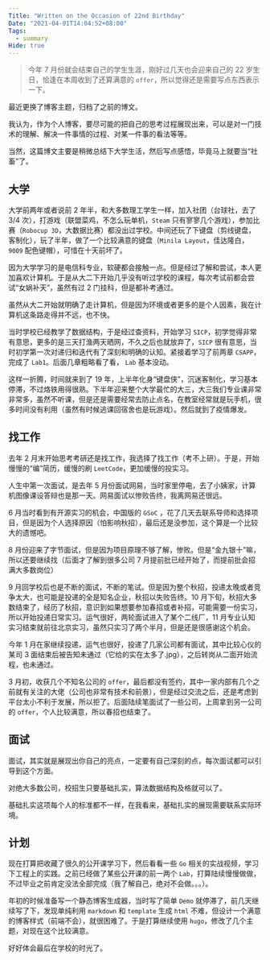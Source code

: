 ```yaml
---
Title: "Written on the Occasion of 22nd Birthday"
Date: "2021-04-01T14:04:52+08:00"
Tags:
  - summary
Hide: true
---
```


> 今年 7 月份就会结束自己的学生生涯，刚好过几天也会迎来自己的 22 岁生日，恰逢在本周收到了还算满意的 `offer`，所以觉得还是需要写点东西表示一下。

<!--more--> 

最近更换了博客主题，归档了之前的博文。

我认为，作为个人博客，要尽可能的把自己的思考过程展现出来，可以是对一门技术的理解、解决一件事情的过程、对某一件事的看法等等。

当然，这篇博文主要是稍微总结下大学生活，然后写点感悟，毕竟马上就要当“社畜”了。

## 大学

大学前两年或者说前 2 年半，和大多数理工学生一样，加入社团（台球社，去了 3/4 次），打游戏（联盟菜鸡，不怎么玩单机，`Steam` 只有寥寥几个游戏），参加比赛（`Robocup 3D`，大数据比赛）都没出过学校。中间还玩了下键盘（剪线键盘，客制化），玩了半年，做了一个比较满意的键盘（`Minila Layout`，佳达隆白，`9009` 配色键帽），可惜在十天前坏了。

因为大学学习的是电信科专业，软硬都会接触一点。但是经过了解和尝试，本人更加喜欢计算机。于是从大二下开始几乎没有听过学校的课程，每次考试前都会尝试“女娲补天”，虽然有过 2 门挂科，但是都补考通过。

虽然从大二开始就明确了走计算机，但是因为环境或者更多的是个人因素，我在计算机这条路走得并不远，也不快。

当时学校已经教学了数据结构，于是经过查资料，开始学习 `SICP`，初学觉得非常有意思，更多的是三天打渔两天晒网，不久之后也就放弃了，`SICP` 很有意思，当时初学第一次对递归和迭代有了深刻和明确的认知。紧接着学习了前两章 `CSAPP`，完成了 `Lab1`。后面几章粗略看了看， `Lab` 基本没动。

这样一折腾，时间就来到了 19 年，上半年化身“键盘侠”，沉迷客制化，学习基本停滞，不过烙铁用得很熟。下半年迎来整个大学最忙的大三，大三我们专业课非常非常多，虽然不听课，但是还是需要经常去防止点名，在教室经常就是玩手机，很多时间没有利用（虽然有时候逃课回宿舍也是玩游戏）。然后就到了疫情爆发。

## 找工作

去年 2 月末开始思考考研还是找工作，我选择了找工作（考不上研）。于是，开始慢慢的“编”简历，缓慢的刷 `LeetCode`，更加缓慢的投实习。

人生中第一次面试，是去年 5 月份面试网易，当时家里停电，去了小姨家，计算机图像课设答辩也是那一天。网易面试以惨败告终，我离网易还很远。

6 月当时看到有开源实习的机会，中国版的 `GSoC` ，花了几天去联系导师和选择项目，但是因为个人选择原因（怕影响秋招），最后还是没参加，这个算是一个比较大的遗憾吧。

8 月份迎来了字节面试，但是因为项目原理不够了解，惨败。但是“金九银十”嘛，所以还要继续找（后面才了解到很多公司 7 月提前批已经开始了，而提前批会招满大多数岗位）

9 月回学校后也是不断的面试，不断的笔试。但是因为整个秋招，投递太晚或者竞争太大，也可能是投递的全是知名企业，秋招以失败告终。10 月下旬，秋招大多数结束了，经历了秋招，意识到如果想要参加春招或者补招，可能需要一份实习，所以开始投递日常实习。运气很好，两轮面试进入了某个二线厂，11 月专业认知实习结束就前往北京实习，虽然只实习了两个半月，但是还是很感谢这个机会。

今年 1 月在家继续投递，运气也很好，投递了几家公司都有面试，其中比较心仪的某司 3 面结束后被告知未通过（它给的实在太多了.jpg），之后转岗从二面开始流程，也未通过。

3 月初，收获几个不知名公司的 `offer`，最后都没有签约，其中一家内部有几个之前就有关注的大佬（公司也非常有技术和前景），但是经过交流之后，还是考虑到平台太小不利于发展，所以拒了。后面陆续笔面试了一些公司，上周拿到另一公司的 `offer`，个人比较满意，所以春招也结束了。

## 面试

面试，其实就是展现出你自己的亮点，一定要有自己深刻的点，每次面试都可以引导到这个方面。

对绝大多数公司，校招生只要基础扎实，算法数据结构及格就可以了。

基础扎实这项每个人的标准都不一样，在我看来，基础扎实的展现需要联系实际环境。

## 计划

现在打算把收藏了很久的公开课学习下，然后看看一些 `Go` 相关的实战视频，学习下工程上的实践。之前已经做了某些公开课的前一两个 `Lab`，打算陆续慢慢做做，不过毕业之前肯定没法全部完成（我了解自己，绝对不会做。。。）。

年初的时候准备写一个静态博客生成器，当时写了简单 `Demo` 就停滞了，前几天继续写了下，发现单纯利用 `markdown` 和 `template` 生成 `html` 不难，但设计一个满意的博客样式（前端不会），就很困难了。于是打算继续使用 `hugo`，修改了几个主题，对现在这个比较满意。

好好体会最后在学校的时光了。